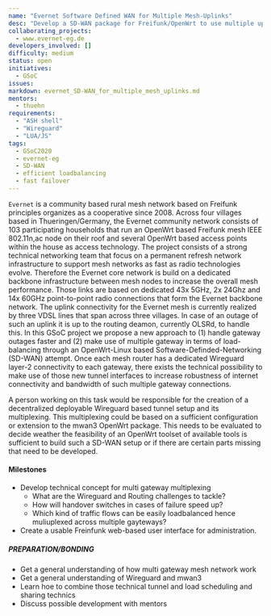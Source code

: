 ```yaml
---
name: "Evernet Software Defined WAN for Multiple Mesh-Uplinks"
desc: "Develop a SD-WAN package for Freifunk/OpenWrt to use multiple uplinks in mesh based WLAN networks."
collaborating_projects:
  - www.evernet-eg.de
developers_involved: []
difficulty: medium
status: open
initiatives:
  - GSoC
issues:
markdown: evernet_SD-WAN_for_multiple_mesh_uplinks.md
mentors:
  - thuehn 
requirements:
  - "ASH shell"
  - "Wireguard"
  - "LUA/JS"
tags:
  - GSoC2020
  - evernet-eg
  - SD-WAN
  - efficient loadbalancing
  - fast failover
---
```


`Evernet` is a community based rural mesh network based on Freifunk principles organizes as a cooperative since 2008.
Across four villages based in Thueringen/Germany, the Evernet community network
consists of 103 participating households that run an OpenWrt based Freifunk
mesh IEEE 802.11n,ac node on their roof and several OpenWrt based access points
within the house as access technology.
The project consists of a strong technical networking team that focus on a
permanent refresh network infrastructure to support mesh networks as fast as
radio technologies evolve. Therefore the Evernet core network is build on a
dedicated backbone infrastructure between mesh nodes to increase the overall
mesh performance. Those links are based on dedicated 43x 5GHz, 2x 24Ghz and
14x 60GHz point-to-point radio connections that form the Evernet backbone
network. The uplink connectivity for the Evernet mesh is currently realized by
three VDSL lines that span across three villages. In case of an outage of such
an uplink it is up to the routing deamon, currently OLSRd, to handle this.
In this GSoC project we propose a new approach to (1) handle gateway outages
faster and (2) make use of multiple gateway in terms of load-balancing through
an OpenWrt-Linux based Software-Definded-Networking (SD-WAN) attempt.
Once each mesh router has a dedicated Wireguard layer-2 connectivity to each
gateway, there exists the technical possibility to make use of those new tunnel
interfaces to increase robustness of internet connectivity and bandwidth of such
multiple gateway connections.

A person working on this task would be responsible for the creation of a
decentralized deployable Wireguard based tunnel setup and its multiplexing.
This multiplexing could be based on a sufficient configuration or extension to
the mwan3 OpenWrt package. This needs to be evaluated to decide weather the
feasibility of an OpenWrt toolset of available tools is sufficient to build
such a SD-WAN setup or if there are certain parts missing that need to be
developed.


#### Milestones

* Develop technical concept for multi gateway multiplexing
  * What are the Wireguard and Routing challenges to tackle?
  * How will handover switches in cases of failure speed up?
  * Which kind of traffic flows can be easily loadbalanced hence muliuplexed
    across multiple gayteways?
* Create a usable Freinfunk web-based user interface for administration.


##### PREPARATION/BONDING

* Get a general understanding of how multi gateway mesh network work
* Get a general understanding of Wireguard and mwan3
* Learn hoe to combine those technical tunnel and load scheduling and sharing
  technics
* Discuss possible development with mentors
